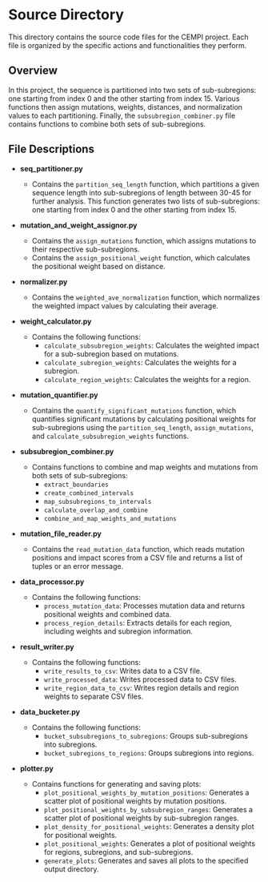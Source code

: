 # Source Directory

This directory contains the source code files for the CEMPI project. Each file is organized by the specific actions and functionalities they perform.

## Overview

In this project, the sequence is partitioned into two sets of sub-subregions: one starting from index 0 and the other starting from index 15. Various functions then assign mutations, weights, distances, and normalization values to each partitioning. Finally, the `subsubregion_combiner.py` file contains functions to combine both sets of sub-subregions.

## File Descriptions

- **seq_partitioner.py**
  - Contains the `partition_seq_length` function, which partitions a given sequence length into sub-subregions of length between 30-45 for further analysis. This function generates two lists of sub-subregions: one starting from index 0 and the other starting from index 15.

- **mutation_and_weight_assignor.py**
  - Contains the `assign_mutations` function, which assigns mutations to their respective sub-subregions.
  - Contains the `assign_positional_weight` function, which calculates the positional weight based on distance.

- **normalizer.py**
  - Contains the `weighted_ave_normalization` function, which normalizes the weighted impact values by calculating their average.

- **weight_calculator.py**
  - Contains the following functions:
    - `calculate_subsubregion_weights`: Calculates the weighted impact for a sub-subregion based on mutations.
    - `calculate_subregion_weights`: Calculates the weights for a subregion.
    - `calculate_region_weights`: Calculates the weights for a region.

- **mutation_quantifier.py**
  - Contains the `quantify_significant_mutations` function, which quantifies significant mutations by calculating positional weights for sub-subregions using the `partition_seq_length`, `assign_mutations`, and `calculate_subsubregion_weights` functions.

- **subsubregion_combiner.py**
  - Contains functions to combine and map weights and mutations from both sets of sub-subregions:
    - `extract_boundaries`
    - `create_combined_intervals`
    - `map_subsubregions_to_intervals`
    - `calculate_overlap_and_combine`
    - `combine_and_map_weights_and_mutations`

- **mutation_file_reader.py**
  - Contains the `read_mutation_data` function, which reads mutation positions and impact scores from a CSV file and returns a list of tuples or an error message.

- **data_processor.py**
  - Contains the following functions:
    - `process_mutation_data`: Processes mutation data and returns positional weights and combined data.
    - `process_region_details`: Extracts details for each region, including weights and subregion information.

- **result_writer.py**
  - Contains the following functions:
    - `write_results_to_csv`: Writes data to a CSV file.
    - `write_processed_data`: Writes processed data to CSV files.
    - `write_region_data_to_csv`: Writes region details and region weights to separate CSV files.

- **data_bucketer.py**
  - Contains the following functions:
    - `bucket_subsubregions_to_subregions`: Groups sub-subregions into subregions.
    - `bucket_subregions_to_regions`: Groups subregions into regions.

- **plotter.py**
  - Contains functions for generating and saving plots:
    - `plot_positional_weights_by_mutation_positions`: Generates a scatter plot of positional weights by mutation positions.
    - `plot_positional_weights_by_subsubregion_ranges`: Generates a scatter plot of positional weights by sub-subregion ranges.
    - `plot_density_for_positional_weights`: Generates a density plot for positional weights.
    - `plot_positional_weights`: Generates a plot of positional weights for regions, subregions, and sub-subregions.
    - `generate_plots`: Generates and saves all plots to the specified output directory.
